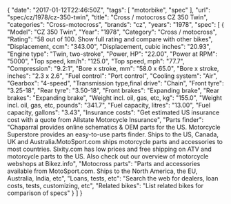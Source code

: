 {
    "date": "2017-01-12T22:46:50Z",
    "tags": [
        "motorbike",
        "spec"
    ],
    "url": "spec\/cz\/1978\/cz-350-twin",
    "title": "Cross \/ motocross CZ 350 Twin",
    "categories": "Cross-motocross",
    "brands": "cz",
    "years": "1978",
    "spec": [
        {
            "Model": "CZ 350 Twin",
            "Year": "1978",
            "Category": "Cross \/ motocross",
            "Rating": "58 out of 100. Show full rating and compare with other bikes",
            "Displacement, ccm": "343.00",
            "Displacement, cubic inches": "20.93",
            "Engine type": "Twin, two-stroke",
            "Power, HP": "22.00",
            "Power at RPM": "5000",
            "Top speed, km\/h": "125.0",
            "Top speed, mph": "77.7",
            "Compression": "9.2:1",
            "Bore x stroke, mm": "58.0 x 65.0",
            "Bore x stroke, inches": "2.3 x 2.6",
            "Fuel control": "Port control",
            "Cooling system": "Air",
            "Gearbox": "4-speed",
            "Transmission type,final drive": "Chain",
            "Front tyre": "3.25-18",
            "Rear tyre": "3.50-18",
            "Front brakes": "Expanding brake",
            "Rear brakes": "Expanding brake",
            "Weight incl. oil, gas, etc, kg": "155.0",
            "Weight incl. oil, gas, etc, pounds": "341.7",
            "Fuel capacity, litres": "13.00",
            "Fuel capacity, gallons": "3.43",
            "Insurance costs": "Get estimated US insurance cost with a quote from Allstate Motorcycle Insurance",
            "Parts finder": "Chaparral provides online schematics & OEM parts for the US.   Motorcycle Superstore provides an easy-to-use parts finder. Ships to the US, Canada, UK and Australia.MotoSport.com ships motorcycle parts and accessories to most countries.    Sixity.com has low prices and free shipping on ATV and motorcycle parts to the US. Also check out our overview of motorcycle webshops at Bikez.info",
            "Motocross parts": "Parts and accessories available from MotoSport.com. Ships to the North America, the EU, Australia, India, etc",
            "Loans, tests, etc": "Search the web for dealers, loan costs, tests, customizing, etc",
            "Related bikes": "List related bikes for comparison of specs"
        }
    ]
}